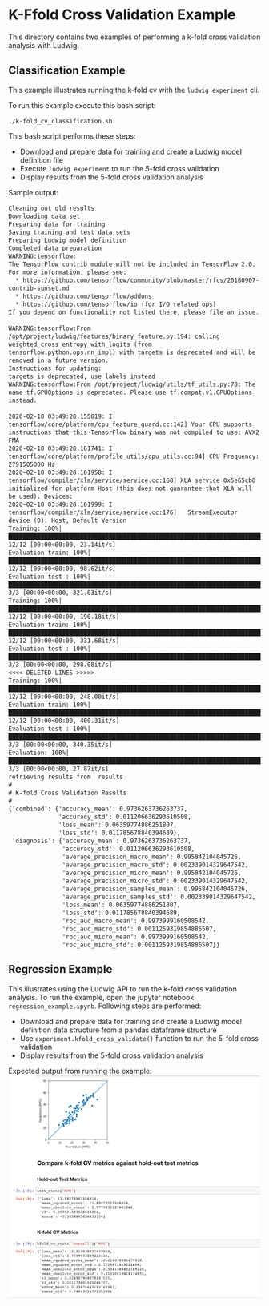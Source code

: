 # K-Ffold Cross Validation Example

This directory contains two examples of performing a k-fold cross validation analysis with Ludwig.

## Classification Example
This example illustrates running the k-fold cv with the `ludwig experiment` cli.

To run this example execute this bash script:
``` 
./k-fold_cv_classification.sh
```
This bash script performs these steps:
* Download and prepare data for training and create a Ludwig model definition file
* Execute `ludwig experiment` to run the 5-fold cross validation
* Display results from the 5-fold cross validation analysis

Sample output:
``` 
Cleaning out old results
Downloading data set
Preparing data for training
Saving training and test data sets
Preparing Ludwig model definition
Completed data preparation
WARNING:tensorflow:
The TensorFlow contrib module will not be included in TensorFlow 2.0.
For more information, please see:
  * https://github.com/tensorflow/community/blob/master/rfcs/20180907-contrib-sunset.md
  * https://github.com/tensorflow/addons
  * https://github.com/tensorflow/io (for I/O related ops)
If you depend on functionality not listed there, please file an issue.

WARNING:tensorflow:From /opt/project/ludwig/features/binary_feature.py:194: calling weighted_cross_entropy_with_logits (from tensorflow.python.ops.nn_impl) with targets is deprecated and will be removed in a future version.
Instructions for updating:
targets is deprecated, use labels instead
WARNING:tensorflow:From /opt/project/ludwig/utils/tf_utils.py:78: The name tf.GPUOptions is deprecated. Please use tf.compat.v1.GPUOptions instead.

2020-02-10 03:49:28.155819: I tensorflow/core/platform/cpu_feature_guard.cc:142] Your CPU supports instructions that this TensorFlow binary was not compiled to use: AVX2 FMA
2020-02-10 03:49:28.161741: I tensorflow/core/platform/profile_utils/cpu_utils.cc:94] CPU Frequency: 2791505000 Hz
2020-02-10 03:49:28.161958: I tensorflow/compiler/xla/service/service.cc:168] XLA service 0x5e65cb0 initialized for platform Host (this does not guarantee that XLA will be used). Devices:
2020-02-10 03:49:28.161999: I tensorflow/compiler/xla/service/service.cc:176]   StreamExecutor device (0): Host, Default Version
Training: 100%|████████████████████████████████████████████████████████████████████████████████| 12/12 [00:00<00:00, 23.14it/s]
Evaluation train: 100%|████████████████████████████████████████████████████████████████████████| 12/12 [00:00<00:00, 98.62it/s]
Evaluation test : 100%|█████████████████████████████████████████████████████████████████████████| 3/3 [00:00<00:00, 321.03it/s]
Training: 100%|███████████████████████████████████████████████████████████████████████████████| 12/12 [00:00<00:00, 190.18it/s]
Evaluation train: 100%|███████████████████████████████████████████████████████████████████████| 12/12 [00:00<00:00, 331.68it/s]
Evaluation test : 100%|█████████████████████████████████████████████████████████████████████████| 3/3 [00:00<00:00, 298.08it/s]
<<<< DELETED LINES >>>>>
Training: 100%|███████████████████████████████████████████████████████████████████████████████| 12/12 [00:00<00:00, 248.00it/s]
Evaluation train: 100%|███████████████████████████████████████████████████████████████████████| 12/12 [00:00<00:00, 400.31it/s]
Evaluation test : 100%|█████████████████████████████████████████████████████████████████████████| 3/3 [00:00<00:00, 340.35it/s]
Evaluation: 100%|████████████████████████████████████████████████████████████████████████████████| 3/3 [00:00<00:00, 27.87it/s]
retrieving results from  results
#
# K-fold Cross Validation Results
#
{'combined': {'accuracy_mean': 0.9736263736263737,
              'accuracy_std': 0.011206636293610508,
              'loss_mean': 0.06359774886251807,
              'loss_std': 0.011785678840394689},
 'diagnosis': {'accuracy_mean': 0.9736263736263737,
               'accuracy_std': 0.011206636293610508,
               'average_precision_macro_mean': 0.995842104045726,
               'average_precision_macro_std': 0.002339014329647542,
               'average_precision_micro_mean': 0.995842104045726,
               'average_precision_micro_std': 0.002339014329647542,
               'average_precision_samples_mean': 0.995842104045726,
               'average_precision_samples_std': 0.002339014329647542,
               'loss_mean': 0.06359774886251807,
               'loss_std': 0.011785678840394689,
               'roc_auc_macro_mean': 0.9973999160508542,
               'roc_auc_macro_std': 0.0011259319854886507,
               'roc_auc_micro_mean': 0.9973999160508542,
               'roc_auc_micro_std': 0.0011259319854886507}}
```


## Regression Example
This illustrates using the Ludwig API to run the k-fold cross validation analysis.  To run the example, open the jupyter notebook `regression_example.ipynb`.  Following steps are performed:
* Download and prepare data for training and create a Ludwig model definition data structure from a pandas dataframe structure
* Use `experiment.kfold_cross_validate()` function  to run the 5-fold cross validation
* Display results from the 5-fold cross validation analysis

Expected output from running the example:
![](../images/regression_kfold_cv_example_results.png)